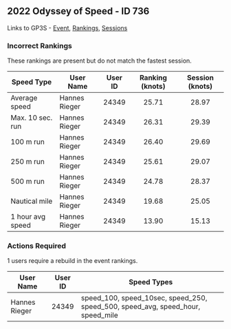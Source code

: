 ## 2022 Odyssey of Speed - ID 736

Links to GP3S - [Event](https://www.gps-speedsurfing.com/default.aspx?mnu=event&val=736), [Rankings](https://www.gps-speedsurfing.com/default.aspx?mnu=eventranking&val=736), [Sessions](https://www.gps-speedsurfing.com/default.aspx?mnu=eventsessions&val=736)

### Incorrect Rankings

These rankings are present but do not match the fastest session.

| Speed Type | User Name | User ID | Ranking (knots) | Session (knots) |
| ---------- | --------- | :-----: | :-------------: | :-------------: |
| Average speed | Hannes Rieger | 24349 | 25.71 | 28.97 |
| Max. 10 sec. run | Hannes Rieger | 24349 | 26.31 | 29.39 |
| 100 m run | Hannes Rieger | 24349 | 26.40 | 29.69 |
| 250 m run | Hannes Rieger | 24349 | 25.61 | 29.07 |
| 500 m run | Hannes Rieger | 24349 | 24.78 | 28.37 |
| Nautical mile | Hannes Rieger | 24349 | 19.68 | 25.05 |
| 1 hour avg speed | Hannes Rieger | 24349 | 13.90 | 15.13 |

### Actions Required

1 users require a rebuild in the event rankings.

| User Name | User ID | Speed Types |
| --------- | :-----: | ----------- |
| Hannes Rieger | 24349 | speed_100, speed_10sec, speed_250, speed_500, speed_avg, speed_hour, speed_mile |
